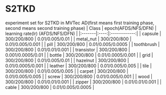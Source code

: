 # S2TKD
experiment set for S2TKD in MVTec AD(first means first training phase, second means second training phase)
|  Class  | epoch(AFDS/NFS/DFN) | learning rate(lr) (AFDS/NFS/DFN)  |
|:-------|:----:|:------------:|
| capsule  | 300/200/800  | 0.01/0.005/0.01 |
| metal_nut    | 300/200/800  | 0.01/0.005/0.001     |
| pill  | 300/200/800  | 0.01/0.005/0.0005    |
| toothbrush  | 300/200/800  | 0.01/0.01/0.001    |
| transistor  | 300/200/800  | 0.001/0.0005/0.01    |
| bottle  | 300/200/800  | 0.01/0.0005/0.001    |
| grid  | 300/200/800  | 0.01/0.005/0.01    |
| hazelnut  | 300/200/800  | 0.01/0.0005/0.001    |
| leather  | 300/200/800  | 0.01/0.005/0.005    |
| tile  | 300/200/800  | 0.01/0.005/0.005    |
| carpet  | 300/200/800  | 0.01/0.005/0.005    |
| screw  | 300/200/800  | 0.01/0.005/0.001    |
| wood  | 300/200/800  | 0.01/0.01/0.001    |
| zipper  | 300/200/800  | 0.01/0.01/0.001     |
| cable  | 300/200/800  | 0.01/0.005/0.0005   |

